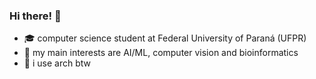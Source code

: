 ### Hi there! 👋

- 🎓 computer science student at Federal University of Paraná (UFPR)
- 🧬 my main interests are AI/ML, computer vision and bioinformatics
- 🐧 i use arch btw
